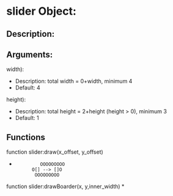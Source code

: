 slider Object:
===
Description:
---

Arguments:
---
width):
- Description: total width = 0+width, minimum 4
- Default: 4

height):
- Description: total height = 2+height (height > 0), minimum 3
- Default: 1


Functions
---
function slider:draw(x_offset, y_offset)
*              OOOOOOOOO
            O[] --> []O
             OOOOOOOOO

function slider:drawBoarder(x, y,inner_width)
* 

